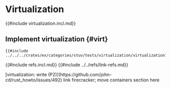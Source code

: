 # Virtualization

{{#include virtualization.incl.md}}

## Implement virtualization {#virt}

```rust,editable
{{#include ../../../crates/ex/categories/stuv/tests/virtualization/virtualization1.rs:example}}
```

{{#include refs.incl.md}}
{{#include ../../refs/link-refs.md}}

<div class="hidden">
[virtualization: write (P2)](https://github.com/john-cd/rust_howto/issues/492) link firecracker; move containers section here
</div>
